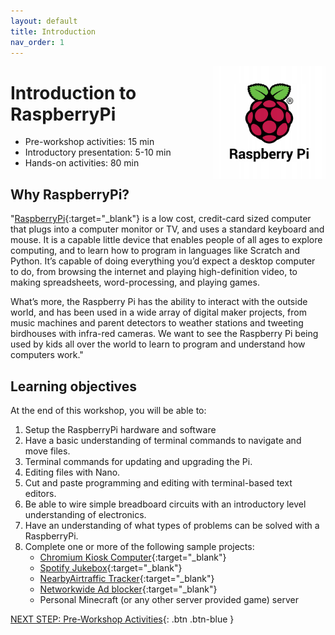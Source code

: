 ```yaml
---
layout: default
title: Introduction 
nav_order: 1
---
```


<img src="images/Pi-logo.jpeg" style="float:right;width:180px;" alt="image description">

# Introduction to RaspberryPi

- Pre-workshop activities: 15 min 
- Introductory presentation: 5-10 min
- Hands-on activities: 80 min

## Why RaspberryPi? 

"[RaspberryPi](https://www.raspberrypi.com){:target="_blank"} is a low cost, credit-card sized computer that plugs into a computer monitor or TV, and uses a standard keyboard and mouse. It is a capable little device that enables people of all ages to explore computing, and to learn how to program in languages like Scratch and Python. It’s capable of doing everything you’d expect a desktop computer to do, from browsing the internet and playing high-definition video, to making spreadsheets, word-processing, and playing games.

What’s more, the Raspberry Pi  has the ability to interact with the outside world, and has been used in a wide array of digital maker projects, from music machines and parent detectors to weather stations and tweeting birdhouses with infra-red cameras. We want to see the Raspberry Pi being used by kids all over the world to learn to program and understand how computers work."

## Learning objectives

At the end of this workshop, you will be able to:

1. Setup the RaspberryPi hardware and software 
2. Have a basic understanding of terminal commands to navigate and move files.
3. Terminal commands for updating and upgrading the Pi. 
4. Editing files with Nano.
5. Cut and paste programming and editing with terminal-based text editors.
6. Be able to wire simple breadboard circuits with an introductory level understanding of electronics.
7. Have an understanding of what types of problems can be solved with a RaspberryPi.
9. Complete one or more of the following sample projects:
   - [Chromium Kiosk Computer](https://pimylifeup.com/raspberry-pi-kiosk/){:target="_blank"}
   - [Spotify Jukebox](https://pimylifeup.com/raspberry-pi-spotify/){:target="_blank"}
   - [NearbyAirtraffic Tracker](https://pimylifeup.com/raspberry-pi-flightradar24/){:target="_blank"}
   - [Networkwide Ad blocker](https://pimylifeup.com/raspberry-pi-pi-hole/){:target="_blank"}
   - Personal Minecraft (or any other server provided game) server

 
[NEXT STEP: Pre-Workshop Activities](pre-workshop.html){: .btn .btn-blue }
